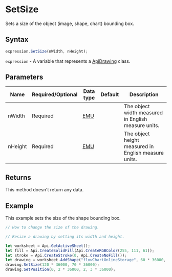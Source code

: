 # SetSize

Sets a size of the object (image, shape, chart) bounding box.

## Syntax

```javascript
expression.SetSize(nWidth, nHeight);
```

`expression` - A variable that represents a [ApiDrawing](../ApiDrawing.md) class.

## Parameters

| **Name** | **Required/Optional** | **Data type** | **Default** | **Description** |
| ------------- | ------------- | ------------- | ------------- | ------------- |
| nWidth | Required | [EMU](../../Enumeration/EMU.md) |  | The object width measured in English measure units. |
| nHeight | Required | [EMU](../../Enumeration/EMU.md) |  | The object height measured in English measure units. |

## Returns

This method doesn't return any data.

## Example

This example sets the size of the shape bounding box.

```javascript editor-xlsx
// How to change the size of the drawing.

// Resize a drawing by setting its width and height.

let worksheet = Api.GetActiveSheet();
let fill = Api.CreateSolidFill(Api.CreateRGBColor(255, 111, 61));
let stroke = Api.CreateStroke(0, Api.CreateNoFill());
let drawing = worksheet.AddShape("flowChartOnlineStorage", 60 * 36000, 35 * 36000, fill, stroke, 0, 2 * 36000, 0, 3 * 36000);
drawing.SetSize(120 * 36000, 70 * 36000);
drawing.SetPosition(0, 2 * 36000, 2, 3 * 36000);
```
